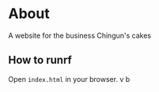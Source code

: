 # About

A website for the business Chingun's cakes

## How to runrf

Open `index.html` in your browser.
v
b
